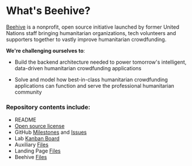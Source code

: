 # What's Beehive?

[Beehive]() is a nonprofit, open source initiative launched by former United Nations staff bringing humanitarian organizations, tech volunteers and supporters together to vastly improve humanitarian crowdfunding.

**We're challenging ourselves to**:

- Build the backend architecture needed to power tomorrow's intelligent, data-driven humanitarian crowdfunding applications

- Solve and model how best-in-class humanitarian crowdfunding applications can function and serve the professional humanitarian community


### Repository contents include:

- README
- [Open source license](https://github.com/BeehiveNGO/DevelopmentLab/blob/master/LICENSE.md)
- GitHub [Milestones](https://github.com/BeehiveNGO/Beehive/milestones) and [Issues](https://github.com/BeehiveNGO/Beehive/issues)
- Lab [Kanban Board](https://github.com/BeehiveNGO/Beehive/projects/1)
- Auxiliary [Files](https://github.com/BeehiveNGO/Beehive/tree/master/auxfiles)
- Landing Page [Files](https://github.com/BeehiveNGO/Beehive/tree/master/landingpage_files)
- Beehive [Files](https://github.com/BeehiveNGO/Beehive/tree/master/beehive_files)
